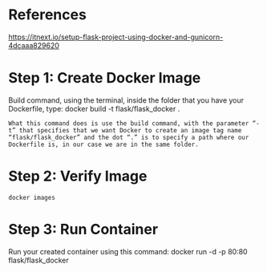 # References
https://itnext.io/setup-flask-project-using-docker-and-gunicorn-4dcaaa829620



# Step 1: Create Docker Image

Build command, using the terminal, inside the folder that you have your Dockerfile, type: 
    docker build -t flask/flask_docker .


    What this command does is use the build command, with the parameter “-t” that specifies that we want Docker to create an image tag name “flask/flask_docker” and the dot “.” is to specify a path where our Dockerfile is, in our case we are in the same folder.


# Step 2: Verify Image

    docker images   


# Step 3: Run Container 

Run your created container using this command: 
    docker run -d -p 80:80 flask/flask_docker